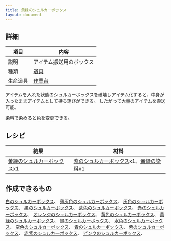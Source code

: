 ```yaml
---
title: 黄緑のシュルカーボックス
layout: document
---
```

## 詳細

|項目|内容|
|---|---|
|説明|アイテム搬送用のボックス|
|種類|[道具](道具)|
|生産道具|[作業台](作業台)|

アイテムを入れた状態のシュルカーボックスを破壊しアイテム化すると、中身が入ったままアイテムとして持ち運びができる。
したがって大量のアイテムを搬送可能。

染料で染めると色を変更できる。

## レシピ

|結果|材料|
|---|---|
|[黄緑のシュルカーボックス](黄緑のシュルカーボックス)x1|[紫のシュルカーボックス](紫のシュルカーボックス)x1、[黄緑の染料](黄緑の染料)x1|

## 作成できるもの

[白のシュルカーボックス](白のシュルカーボックス)、
[薄灰色のシュルカーボックス](薄灰色のシュルカーボックス)、
[灰色のシュルカーボックス](灰色のシュルカーボックス)、
[黒のシュルカーボックス](黒のシュルカーボックス)、
[茶色のシュルカーボックス](茶色のシュルカーボックス)、
[赤のシュルカーボックス](赤のシュルカーボックス)、
[オレンジのシュルカーボックス](オレンジのシュルカーボックス)、
[黄色のシュルカーボックス](黄色のシュルカーボックス)、
[黄緑のシュルカーボックス](黄緑のシュルカーボックス)、
[緑のシュルカーボックス](緑のシュルカーボックス)、
[水色のシュルカーボックス](水色のシュルカーボックス)、
[空色のシュルカーボックス](空色のシュルカーボックス)、
[青のシュルカーボックス](青のシュルカーボックス)、
[紫のシュルカーボックス](紫のシュルカーボックス)、
[赤紫のシュルカーボックス](赤紫のシュルカーボックス)、
[ピンクのシュルカーボックス](ピンクのシュルカーボックス)、
